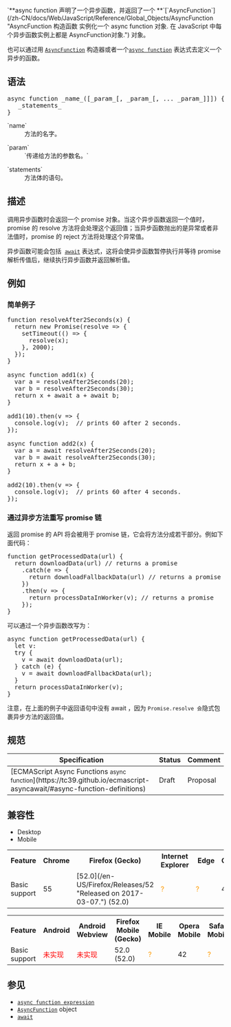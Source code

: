 <div>`**async function 声明了一个异步函数，并返回了一个 **`[`AsyncFunction`](/zh-CN/docs/Web/JavaScript/Reference/Global_Objects/AsyncFunction "AsyncFunction 构造函数 实例化一个 async function 对象. 在 JavaScript 中每个异步函数实例上都是 AsyncFunction对象.") 对象。</div>

<div class="noinclude">

也可以通过用 [`AsyncFunction`](/zh-CN/docs/Web/JavaScript/Reference/Global_Objects/AsyncFunction "AsyncFunction 构造函数 实例化一个 async function 对象. 在 JavaScript 中每个异步函数实例上都是 AsyncFunction对象.") 构造器或者一个[`async function`](/zh-CN/docs/Web/JavaScript/Reference/Operators/async_function "此页面仍未被本地化, 期待您的翻译!") 表达式去定义一个异步的函数。

</div>

## 语法

<pre class="syntaxbox">async function _name_([_param_[, _param_[, ... _param_]]]) {
   _statements_
}
</pre>

<dl>

<dt>`name`</dt>

<dd>方法的名字。</dd>

</dl>

<dl>

<dt>`param`</dt>

<dd>`传递给方法的参数名。`</dd>

</dl>

<dl>

<dt>`statements`</dt>

<dd>方法体的语句。</dd>

</dl>

## 描述

调用异步函数时会返回一个 promise 对象。当这个异步函数返回一个值时，promise 的 resolve 方法将会处理这个返回值；当异步函数抛出的是异常或者非法值时，promise 的 reject 方法将处理这个异常值。

异步函数可能会包括  [`await`](/zh-CN/docs/Web/JavaScript/Reference/Operators/await "await 操作符被用来等待 async function 返回的 promise。") 表达式，这将会使异步函数暂停执行并等待 promise 解析传值后，继续执行异步函数并返回解析值。

## 例如

### 简单例子

<pre class="brush: js">function resolveAfter2Seconds(x) {
  return new Promise(resolve => {
    setTimeout(() => {
      resolve(x);
    }, 2000);
  });
}

async function add1(x) {
  var a = resolveAfter2Seconds(20);
  var b = resolveAfter2Seconds(30);
  return x + await a + await b;
}

add1(10).then(v => {
  console.log(v);  // prints 60 after 2 seconds.
});

async function add2(x) {
  var a = await resolveAfter2Seconds(20);
  var b = await resolveAfter2Seconds(30);
  return x + a + b;
}

add2(10).then(v => {
  console.log(v);  // prints 60 after 4 seconds.
});
</pre>

### 通过异步方法重写 promise 链

返回 promise 的 API 将会被用于 promise 链，它会将方法分成若干部分。例如下面代码：

<pre class="brush: js">function getProcessedData(url) {
  return downloadData(url) // returns a promise
    .catch(e => {
      return downloadFallbackData(url) // returns a promise
    })
    .then(v => {
      return processDataInWorker(v); // returns a promise
    });
}
</pre>

可以通过一个异步函数改写为：

<pre class="brush: js">async function getProcessedData(url) {
  let v:
  try {
    v = await downloadData(url); 
  } catch (e) {
    v = await downloadFallbackData(url);
  }
  return processDataInWorker(v);
}
</pre>

注意，在上面的例子中返回语句中没有 await ，因为 `Promise.resolve 会`隐式包裹异步方法的返回值。

## 规范

<table class="standard-table">

<thead>

<tr>

<th scope="col">Specification</th>

<th scope="col">Status</th>

<th scope="col">Comment</th>

</tr>

</thead>

<tbody>

<tr>

<td>[ECMAScript Async Functions  
<small lang="zh-CN">async function</small>](https://tc39.github.io/ecmascript-asyncawait/#async-function-definitions)</td>

<td><span class="spec-Draft">Draft</span></td>

<td>Proposal</td>

</tr>

</tbody>

</table>

## 兼容性

<div>

<div class="htab"><a name="AutoCompatibilityTable" id="AutoCompatibilityTable"></a>

*   <a>Desktop</a>
*   <a>Mobile</a>

</div>

</div>

<div id="compat-desktop">

<table class="compat-table">

<tbody>

<tr>

<th>Feature</th>

<th>Chrome</th>

<th>Firefox (Gecko)</th>

<th>Internet Explorer</th>

<th> Edge</th>

<th>Opera</th>

<th>Safari (WebKit)</th>

</tr>

<tr>

<td>Basic support</td>

<td>55</td>

<td>[52.0](/en-US/Firefox/Releases/52 "Released on 2017-03-07.") (52.0)</td>

<td><span title="Compatibility unknown; please update this." style="color: rgb(255, 153, 0);">?</span></td>

<td><span title="Compatibility unknown; please update this." style="color: rgb(255, 153, 0);">?</span></td>

<td>42</td>

<td><span title="Compatibility unknown; please update this." style="color: rgb(255, 153, 0);">?</span></td>

</tr>

</tbody>

</table>

</div>

<div id="compat-mobile">

<table class="compat-table">

<tbody>

<tr>

<th>Feature</th>

<th>Android</th>

<th>Android Webview</th>

<th>Firefox Mobile (Gecko)</th>

<th>IE Mobile</th>

<th>Opera Mobile</th>

<th>Safari Mobile</th>

<th>Chrome for Android</th>

</tr>

<tr>

<td>Basic support</td>

<td><span style="color: #f00;">未实现</span></td>

<td><span style="color: #f00;">未实现</span></td>

<td>52.0 (52.0)</td>

<td><span title="Compatibility unknown; please update this." style="color: rgb(255, 153, 0);">?</span></td>

<td>42</td>

<td><span title="Compatibility unknown; please update this." style="color: rgb(255, 153, 0);">?</span></td>

<td>55</td>

</tr>

</tbody>

</table>

</div>

## 参见

*   [`async function expression`](/zh-CN/docs/Web/JavaScript/Reference/Operators/async_function "此页面仍未被本地化, 期待您的翻译!")
*   [`AsyncFunction`](/zh-CN/docs/Web/JavaScript/Reference/Global_Objects/AsyncFunction "AsyncFunction 构造函数 实例化一个 async function 对象. 在 JavaScript 中每个异步函数实例上都是 AsyncFunction对象.") object
*   [`await`](/zh-CN/docs/Web/JavaScript/Reference/Operators/await "await 操作符被用来等待 async function 返回的 promise。")